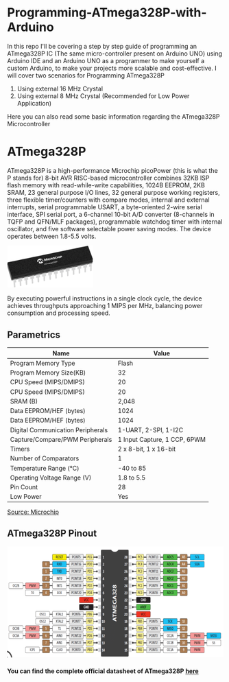 # Programming-ATmega328P-with-Arduino

In this repo I'll be covering a step by step guide of programming an ATmega328P IC (The same micro-controller present on Arduino UNO) using Arduino IDE and an Arduino UNO as a programmer to make yourself a custom Arduino, to make your projects more scalable and cost-effective.
I will cover two scenarios for Programming ATmega328P
1) Using external 16 MHz Crystal
2) Using external 8 MHz Crystal (Recommended for Low Power Application)

Here you can also read some basic information regarding the ATmega328P Microcontroller

# ATmega328P
 ATmega328P is a high-performance Microchip picoPower (this is what the P stands for) 8-bit AVR RISC-based microcontroller combines 32KB ISP flash memory with read-while-write capabilities, 1024B EEPROM, 2KB SRAM, 23 general purpose I/O lines, 32 general purpose working registers, three flexible timer/counters with compare modes, internal and external interrupts, serial programmable USART, a byte-oriented 2-wire serial interface, SPI serial port, a 6-channel 10-bit A/D converter (8-channels in TQFP and QFN/MLF packages), programmable watchdog timer with internal oscillator, and five software selectable power saving modes. The device operates between 1.8-5.5 volts.


<img src="/imgs/ATmega328P.png" width="200">


By executing powerful instructions in a single clock cycle, the device achieves throughputs approaching 1 MIPS per MHz, balancing power consumption and processing speed.


## Parametrics

|Name                               |Value                          |
|-----------------------------------|-------------------------------|
|Program Memory Type                |Flash                          |
|Program Memory Size(KB)            |32                             |
|CPU Speed (MIPS/DMIPS)             |20                             |
|CPU Speed (MIPS/DMIPS)             |20                             |
|SRAM (B)                           |2,048                          |
|Data EEPROM/HEF (bytes)            |1024                           |
|Data EEPROM/HEF (bytes)            |1024                           |
|Digital Communication Peripherals  |1-UART, 2-SPI, 1-I2C           |
|Capture/Compare/PWM Peripherals    |1 Input Capture, 1 CCP, 6PWM   |
|Timers                             |2 x 8-bit, 1 x 16-bit          |
|Number of Comparators              |1                              |
|Temperature Range (°C)             |-40 to 85                      |
|Operating Voltage Range (V)        |1.8 to 5.5                     |
|Pin Count                          |28                             |
|Low Power                          |Yes                            |

[Source: Microchip](https://www.microchip.com/wwwproducts/en/ATmega328P)


## ATmega328P Pinout
![Pinout](/imgs/ATmega328P-Pinout.png  "ATmega329P Pinout")

#### You can find the complete official datasheet of ATmega328P [here](http://ww1.microchip.com/downloads/en/DeviceDoc/Atmel-7810-Automotive-Microcontrollers-ATmega328P_Datasheet.pdf)